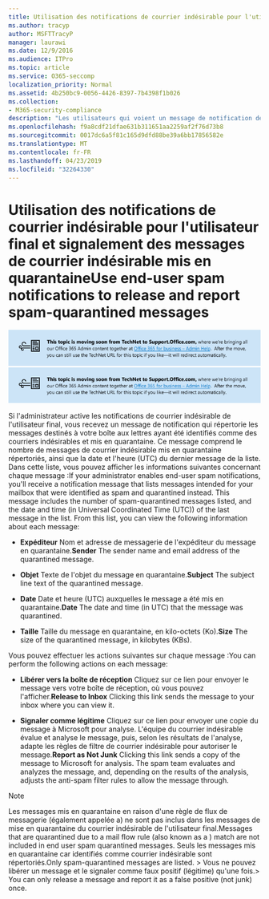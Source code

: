 ```yaml
---
title: Utilisation des notifications de courrier indésirable pour l'utilisateur final et signalement des messages de courrier indésirable mis en quarantaine
ms.author: tracyp
author: MSFTTracyP
manager: laurawi
ms.date: 12/9/2016
ms.audience: ITPro
ms.topic: article
ms.service: O365-seccomp
localization_priority: Normal
ms.assetid: 4b250bc9-0056-4426-8397-7b4398f1b026
ms.collection:
- M365-security-compliance
description: "Les utilisateurs qui voient un message de notification de courrier indésirable à l'utilisateur final de leur administrateur sur le courrier en quarantaine peuvent effectuer ces actions sur les messages. "
ms.openlocfilehash: f9a8cdf21dfae631b311651aa2259af2f76d73b8
ms.sourcegitcommit: 0017dc6a5f81c165d9dfd88be39a6bb17856582e
ms.translationtype: MT
ms.contentlocale: fr-FR
ms.lasthandoff: 04/23/2019
ms.locfileid: "32264330"
---
```

# <a name="use-end-user-spam-notifications-to-release-and-report-spam-quarantined-messages"></a><span data-ttu-id="66304-103">Utilisation des notifications de courrier indésirable pour l'utilisateur final et signalement des messages de courrier indésirable mis en quarantaine</span><span class="sxs-lookup"><span data-stu-id="66304-103">Use end-user spam notifications to release and report spam-quarantined messages</span></span>

<span data-ttu-id="66304-104">[![Texte dans l'image sur la migration du contenu de TechNet vers support.office.com](media/ab7c897a-4798-4f31-8c84-f17a8409b133.png)](https://go.microsoft.com/fwlink/p/?LinkID=624152)</span><span class="sxs-lookup"><span data-stu-id="66304-104">[![Text in image about content moving from TechNet to support.office.com](media/ab7c897a-4798-4f31-8c84-f17a8409b133.png)](https://go.microsoft.com/fwlink/p/?LinkID=624152)</span></span>
  
<span data-ttu-id="66304-p101">Si l'administrateur active les notifications de courrier indésirable de l'utilisateur final, vous recevez un message de notification qui répertorie les messages destinés à votre boîte aux lettres ayant été identifiés comme des courriers indésirables et mis en quarantaine. Ce message comprend le nombre de messages de courrier indésirable mis en quarantaine répertoriés, ainsi que la date et l'heure (UTC) du dernier message de la liste. Dans cette liste, vous pouvez afficher les informations suivantes concernant chaque message :</span><span class="sxs-lookup"><span data-stu-id="66304-p101">If your administrator enables end-user spam notifications, you'll receive a notification message that lists messages intended for your mailbox that were identified as spam and quarantined instead. This message includes the number of spam-quarantined messages listed, and the date and time (in Universal Coordinated Time (UTC)) of the last message in the list. From this list, you can view the following information about each message:</span></span> 
  
- <span data-ttu-id="66304-108">**Expéditeur** Nom et adresse de messagerie de l'expéditeur du message en quarantaine.</span><span class="sxs-lookup"><span data-stu-id="66304-108">**Sender** The sender name and email address of the quarantined message.</span></span> 
    
- <span data-ttu-id="66304-109">**Objet** Texte de l'objet du message en quarantaine.</span><span class="sxs-lookup"><span data-stu-id="66304-109">**Subject** The subject line text of the quarantined message.</span></span> 
    
- <span data-ttu-id="66304-110">**Date** Date et heure (UTC) auxquelles le message a été mis en quarantaine.</span><span class="sxs-lookup"><span data-stu-id="66304-110">**Date** The date and time (in UTC) that the message was quarantined.</span></span> 
    
- <span data-ttu-id="66304-111">**Taille** Taille du message en quarantaine, en kilo-octets (Ko).</span><span class="sxs-lookup"><span data-stu-id="66304-111">**Size** The size of the quarantined message, in kilobytes (KBs).</span></span> 
    
<span data-ttu-id="66304-112">Vous pouvez effectuer les actions suivantes sur chaque message :</span><span class="sxs-lookup"><span data-stu-id="66304-112">You can perform the following actions on each message:</span></span>
  
- <span data-ttu-id="66304-113">**Libérer vers la boîte de réception** Cliquez sur ce lien pour envoyer le message vers votre boîte de réception, où vous pouvez l'afficher.</span><span class="sxs-lookup"><span data-stu-id="66304-113">**Release to Inbox** Clicking this link sends the message to your inbox where you can view it.</span></span> 
    
- <span data-ttu-id="66304-p102">**Signaler comme légitime** Cliquez sur ce lien pour envoyer une copie du message à Microsoft pour analyse. L'équipe du courrier indésirable évalue et analyse le message, puis, selon les résultats de l'analyse, adapte les règles de filtre de courrier indésirable pour autoriser le message.</span><span class="sxs-lookup"><span data-stu-id="66304-p102">**Report as Not Junk** Clicking this link sends a copy of the message to Microsoft for analysis. The spam team evaluates and analyzes the message, and, depending on the results of the analysis, adjusts the anti-spam filter rules to allow the message through.</span></span> 
    
> [!NOTE]
>  <span data-ttu-id="66304-116">Les messages mis en quarantaine en raison d'une règle de flux de messagerie (également appelée a) ne sont pas inclus dans les messages de mise en quarantaine du courrier indésirable de l'utilisateur final.</span><span class="sxs-lookup"><span data-stu-id="66304-116">Messages that are quarantined due to a mail flow rule (also known as a ) match are not included in end user spam quarantined messages.</span></span> <span data-ttu-id="66304-117">Seuls les messages mis en quarantaine car identifiés comme courrier indésirable sont répertoriés.</span><span class="sxs-lookup"><span data-stu-id="66304-117">Only spam-quarantined messages are listed.</span></span> <span data-ttu-id="66304-118">>  Vous ne pouvez libérer un message et le signaler comme faux positif (légitime) qu'une fois.</span><span class="sxs-lookup"><span data-stu-id="66304-118">>  You can only release a message and report it as a false positive (not junk) once.</span></span> 
  

